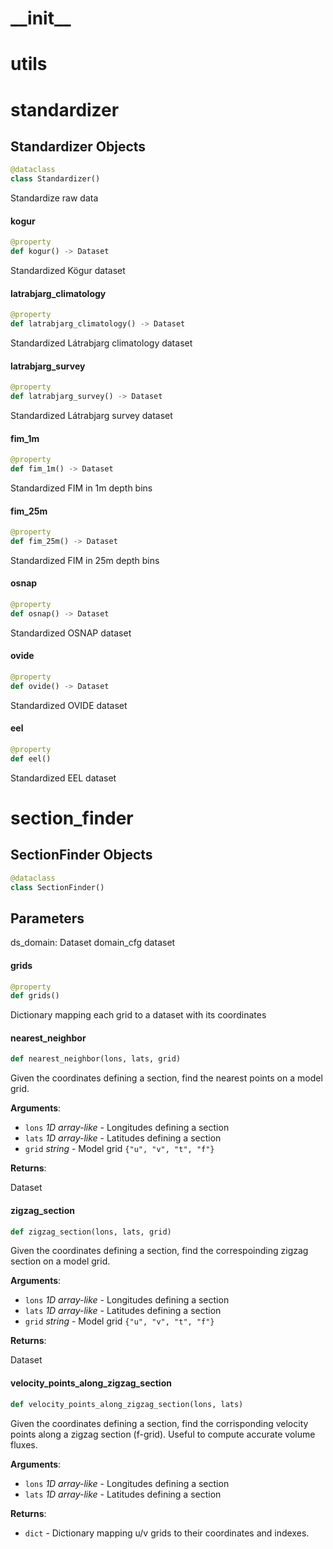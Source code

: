 <a id="__init__"></a>

# \_\_init\_\_

<a id="utils"></a>

# utils

<a id="standardizer"></a>

# standardizer

<a id="standardizer.Standardizer"></a>

## Standardizer Objects

```python
@dataclass
class Standardizer()
```

Standardize raw data

<a id="standardizer.Standardizer.kogur"></a>

#### kogur

```python
@property
def kogur() -> Dataset
```

Standardized Kögur dataset

<a id="standardizer.Standardizer.latrabjarg_climatology"></a>

#### latrabjarg\_climatology

```python
@property
def latrabjarg_climatology() -> Dataset
```

Standardized Látrabjarg climatology dataset

<a id="standardizer.Standardizer.latrabjarg_survey"></a>

#### latrabjarg\_survey

```python
@property
def latrabjarg_survey() -> Dataset
```

Standardized Látrabjarg survey dataset

<a id="standardizer.Standardizer.fim_1m"></a>

#### fim\_1m

```python
@property
def fim_1m() -> Dataset
```

Standardized FIM in 1m depth bins

<a id="standardizer.Standardizer.fim_25m"></a>

#### fim\_25m

```python
@property
def fim_25m() -> Dataset
```

Standardized FIM in 25m depth bins

<a id="standardizer.Standardizer.osnap"></a>

#### osnap

```python
@property
def osnap() -> Dataset
```

Standardized OSNAP dataset

<a id="standardizer.Standardizer.ovide"></a>

#### ovide

```python
@property
def ovide() -> Dataset
```

Standardized OVIDE dataset

<a id="standardizer.Standardizer.eel"></a>

#### eel

```python
@property
def eel()
```

Standardized EEL dataset

<a id="section_finder"></a>

# section\_finder

<a id="section_finder.SectionFinder"></a>

## SectionFinder Objects

```python
@dataclass
class SectionFinder()
```

Parameters
----------
ds_domain: Dataset
    domain_cfg dataset

<a id="section_finder.SectionFinder.grids"></a>

#### grids

```python
@property
def grids()
```

Dictionary mapping each grid to a dataset with its coordinates

<a id="section_finder.SectionFinder.nearest_neighbor"></a>

#### nearest\_neighbor

```python
def nearest_neighbor(lons, lats, grid)
```

Given the coordinates defining a section, find the nearest points
on a model grid.

**Arguments**:

- `lons` _1D array-like_ - Longitudes defining a section
- `lats` _1D array-like_ - Latitudes defining a section
- `grid` _string_ - Model grid `{"u", "v", "t", "f"}`
  

**Returns**:

  Dataset

<a id="section_finder.SectionFinder.zigzag_section"></a>

#### zigzag\_section

```python
def zigzag_section(lons, lats, grid)
```

Given the coordinates defining a section, find the correspoinding zigzag section
on a model grid.

**Arguments**:

- `lons` _1D array-like_ - Longitudes defining a section
- `lats` _1D array-like_ - Latitudes defining a section
- `grid` _string_ - Model grid `{"u", "v", "t", "f"}`
  

**Returns**:

  Dataset

<a id="section_finder.SectionFinder.velocity_points_along_zigzag_section"></a>

#### velocity\_points\_along\_zigzag\_section

```python
def velocity_points_along_zigzag_section(lons, lats)
```

Given the coordinates defining a section, find the corrisponding velocity points
along a zigzag section (f-grid). Useful to compute accurate volume fluxes.

**Arguments**:

- `lons` _1D array-like_ - Longitudes defining a section
- `lats` _1D array-like_ - Latitudes defining a section
  

**Returns**:

- `dict` - Dictionary mapping u/v grids to their coordinates and indexes.

